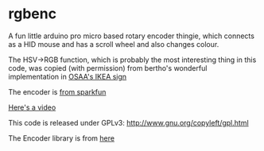 rgbenc
======
A fun little arduino pro micro based rotary encoder thingie, which connects as a HID mouse and has a scroll wheel and also changes colour.

The HSV->RGB function, which is probably the most interesting thing in this code, was copied (with permission) from bertho's wonderful implementation in [OSAA's IKEA sign](https://github.com/openspaceaarhus/ikea-sign)

The encoder is [from sparkfun](https://www.sparkfun.com/products/10982)

[Here's a video](http://youtu.be/UzrRI0_4XgY)

This code is released under GPLv3: http://www.gnu.org/copyleft/gpl.html

The Encoder library is from [here](http://www.pjrc.com/teensy/td_libs_Encoder.html)